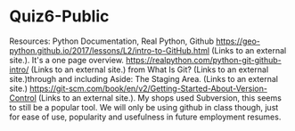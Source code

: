 # Quiz6-Public
Resources: Python Documentation, Real Python, 
Github
https://geo-python.github.io/2017/lessons/L2/intro-to-GitHub.html (Links to an external site.). It's a one page overview.
https://realpython.com/python-git-github-intro/ (Links to an external site.) from What Is Git?  (Links to an external site.)through and including Aside: The Staging Area. (Links to an external site.)
https://git-scm.com/book/en/v2/Getting-Started-About-Version-Control (Links to an external site.). My shops used Subversion, this seems to still be a popular tool. We will only be using github in class though, just for ease of use, popularity and usefulness in future employment resumes.
